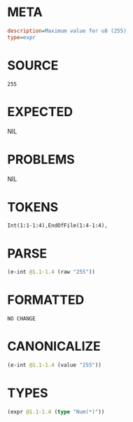 # META
~~~ini
description=Maximum value for u8 (255)
type=expr
~~~
# SOURCE
~~~roc
255
~~~
# EXPECTED
NIL
# PROBLEMS
NIL
# TOKENS
~~~zig
Int(1:1-1:4),EndOfFile(1:4-1:4),
~~~
# PARSE
~~~clojure
(e-int @1.1-1.4 (raw "255"))
~~~
# FORMATTED
~~~roc
NO CHANGE
~~~
# CANONICALIZE
~~~clojure
(e-int @1.1-1.4 (value "255"))
~~~
# TYPES
~~~clojure
(expr @1.1-1.4 (type "Num(*)"))
~~~
